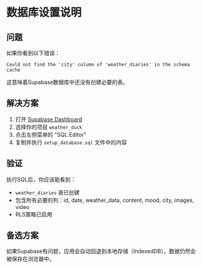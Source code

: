 # 数据库设置说明

## 问题
如果你看到以下错误：
```
Could not find the 'city' column of 'weather_diaries' in the schema cache
```

这意味着Supabase数据库中还没有创建必要的表。

## 解决方案

1. 打开 [Supabase Dashboard](https://supabase.com/dashboard)
2. 选择你的项目 `weather_duck`
3. 点击左侧菜单的 "SQL Editor"
4. 复制并执行 `setup_database.sql` 文件中的内容

## 验证
执行SQL后，你应该能看到：
- `weather_diaries` 表已创建
- 包含所有必要的列：id, date, weather_data, content, mood, city, images, video
- RLS策略已启用

## 备选方案
如果Supabase有问题，应用会自动回退到本地存储（IndexedDB），数据仍然会被保存在浏览器中。